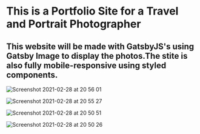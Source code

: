 # This is a Portfolio Site for a Travel and Portrait Photographer


## This website will be made with GatsbyJS's using Gatsby Image to display the photos.The stite is also fully mobile-responsive using styled components.


![Screenshot 2021-02-28 at 20 56 01](https://user-images.githubusercontent.com/71759511/109433298-95b5a000-7a07-11eb-8775-66dbfc0492b4.png)


![Screenshot 2021-02-28 at 20 55 27](https://user-images.githubusercontent.com/71759511/109433301-99492700-7a07-11eb-87f7-512210b4d121.png)


![Screenshot 2021-02-28 at 20 50 51](https://user-images.githubusercontent.com/71759511/109433305-9cdcae00-7a07-11eb-8e68-6f1de2a44b10.png)


![Screenshot 2021-02-28 at 20 50 26](https://user-images.githubusercontent.com/71759511/109433306-9e0ddb00-7a07-11eb-9f13-f950de3a93d5.png)

